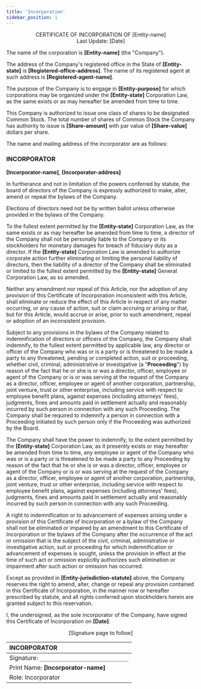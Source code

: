 ```yaml
---
title: 'Incorporation'
sidebar_position: 1
---
```


<p align="center">CERTIFICATE OF INCORPORATION OF [Entity-name]<br />Last Update: [Date]</p>

The name of the corporation is **[Entity-name]** (the "Company").

The address of the Company's registered office in the State of **[Entity-state]** is **[Registered-office-address]**. The name of its registered agent at such address is **[Registered-agent-name]**.

The purpose of the Company is to engage in **[Entity-purpose]** for which corporations may be organized under the **[Entity-state]** Corporation Law, as the same exists or as may hereafter be amended from time to time.

This Company is authorized to issue one class of shares to be designated Common Stock. The total number of shares of Common Stock the Company has authority to issue is **[Share-amount]** with par value of **[Share-value]** dollars per share.

The name and mailing address of the incorporator are as follows:

### **INCORPORATOR**

**[Incorporator-name]**, **[Incorporator-address]**

In furtherance and not in limitation of the powers conferred by statute, the board of directors of the Company is expressly authorized to make, alter, amend or repeal the bylaws of the Company.

Elections of directors need not be by written ballot unless otherwise provided in the bylaws of the Company.

To the fullest extent permitted by the **[Entity-state]** Corporation Law, as the same exists or as may hereafter be amended from time to time, a director of the Company shall not be personally liable to the Company or its stockholders for monetary damages for breach of fiduciary duty as a director. If the **[Entity-state]** Corporation Law is amended to authorize corporate action further eliminating or limiting the personal liability of directors, then the liability of a director of the Company shall be eliminated or limited to the fullest extent permitted by the **[Entity-state]** General Corporation Law, as so amended.

Neither any amendment nor repeal of this Article, nor the adoption of any provision of this Certificate of Incorporation inconsistent with this Article, shall eliminate or reduce the effect of this Article in respect of any matter occurring, or any cause of action, suit or claim accruing or arising or that, but for this Article, would accrue or arise, prior to such amendment, repeal or adoption of an inconsistent provision.

Subject to any provisions in the bylaws of the Company related to indemnification of directors or officers of the Company, the Company shall indemnify, to the fullest extent permitted by applicable law, any director or officer of the Company who was or is a party or is threatened to be made a party to any threatened, pending or completed action, suit or proceeding, whether civil, criminal, administrative or investigative (a "**Proceeding**") by reason of the fact that he or she is or was a director, officer, employee or agent of the Company or is or was serving at the request of the Company as a director, officer, employee or agent of another corporation, partnership, joint venture, trust or other enterprise, including service with respect to employee benefit plans, against expenses (including attorneys' fees), judgments, fines and amounts paid in settlement actually and reasonably incurred by such person in connection with any such Proceeding. The Company shall be required to indemnify a person in connection with a Proceeding initiated by such person only if the Proceeding was authorized by the Board.

The Company shall have the power to indemnify, to the extent permitted by the **[Entity-state]** Corporation Law, as it presently exists or may hereafter be amended from time to time, any employee or agent of the Company who was or is a party or is threatened to be made a party to any Proceeding by reason of the fact that he or she is or was a director, officer, employee or agent of the Company or is or was serving at the request of the Company as a director, officer, employee or agent of another corporation, partnership, joint venture, trust or other enterprise, including service with respect to employee benefit plans, against expenses (including attorneys' fees), judgments, fines and amounts paid in settlement actually and reasonably incurred by such person in connection with any such Proceeding.

A right to indemnification or to advancement of expenses arising under a provision of this Certificate of Incorporation or a bylaw of the Company shall not be eliminated or impaired by an amendment to this Certificate of Incorporation or the bylaws of the Company after the occurrence of the act or omission that is the subject of the civil, criminal, administrative or investigative action, suit or proceeding for which indemnification or advancement of expenses is sought, unless the provision in effect at the time of such act or omission explicitly authorizes such elimination or impairment after such action or omission has occurred.

Except as provided in **[Entity-jurisdiction-statute]** above, the Company reserves the right to amend, alter, change or repeal any provision contained in this Certificate of Incorporation, in the manner now or hereafter prescribed by statute, and all rights conferred upon stockholders herein are granted subject to this reservation.

I, the undersigned, as the sole incorporator of the Company, have signed this Certificate of Incorporation on **[Date]**.

<p align="center">[Signature page to follow]</p>

| **INCORPORATOR**                           |
| :----------------------------------------- |
| Signature: `_____________________________` |
| Print Name: **[Incorporator-name]**        |
| Role: Incorporator                         |
